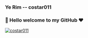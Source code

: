 ### Ye Rim -- costar011

### 👋 Hello welcome to my GitHub ❤️

[![costar011](https://github-profile-trophy.vercel.app/?username=costar011&theme=onedark)](https://github.com/costar011)
